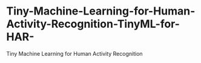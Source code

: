 # Tiny-Machine-Learning-for-Human-Activity-Recognition-TinyML-for-HAR-
Tiny Machine Learning for Human Activity Recognition
